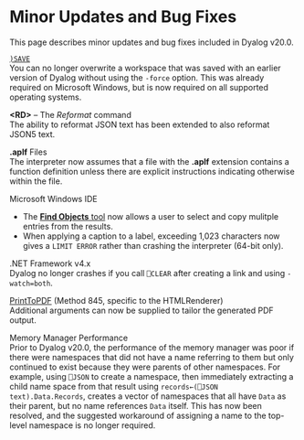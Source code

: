 # Minor Updates and Bug Fixes

This page describes minor updates and bug fixes included in Dyalog v20.0.

[`)SAVE`](../../language-reference-guide/system-commands/save/)  
You can no longer overwrite a workspace that was saved with an earlier version of Dyalog without using the `-force` option. This was already required on Microsoft Windows, but is now required on all supported operating systems.

**&lt;RD>** – The _Reformat_ command  
The ability to reformat JSON text has been extended to also reformat JSON5 text.

**.aplf** Files  
The interpreter now assumes that a file with the **.aplf** extension contains a function definition unless there are explicit instructions indicating otherwise within the file.

Microsoft Windows IDE

* The [**Find Objects** tool](https://dyalog.github.io/documentation/20.0/windows-ui-guide/find-objects-tool/) now allows a user to select and copy mulitple entries from the results.
* When applying a caption to a label, exceeding 1,023 characters now gives a `LIMIT ERROR` rather than crashing the interpreter (64-bit only).

.NET Framework v4.x  
Dyalog no longer crashes if you call `⎕CLEAR` after creating a link and using `-watch=both`.

[PrintToPDF](../../object-reference/methodorevents/printtopdf/) (Method 845, specific to the HTMLRenderer)  
Additional arguments can now be supplied to tailor the generated PDF output.

Memory Manager Performance  
Prior to Dyalog v20.0, the performance of the memory manager was poor if there were namespaces that did not have a name referring to them but only continued to exist because they were parents of other namespaces. For example, using `⎕JSON` to create a namespace, then immediately extracting a child name space from that result using `records←(⎕JSON text).Data.Records`, creates a vector of namespaces that all have `Data` as their parent, but no name references `Data` itself. This has now been resolved, and the suggested workaround of assigning a name to the top-level namespace is no longer required.
